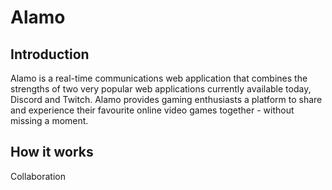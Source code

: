 # Alamo
## Introduction
Alamo is a real-time communications web application that combines the strengths of two very popular web applications currently available today, Discord and Twitch. Alamo provides gaming enthusiasts a platform to share and experience their favourite online video games together - without missing a moment.  

## How it works
Collaboration 
